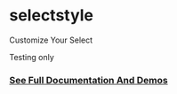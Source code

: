 # selectstyle

Customize Your Select

Testing only

<h3><a href="http://demo.helphosters.com/selectstyle/" target="_blank">See Full Documentation And Demos</a></h3>
